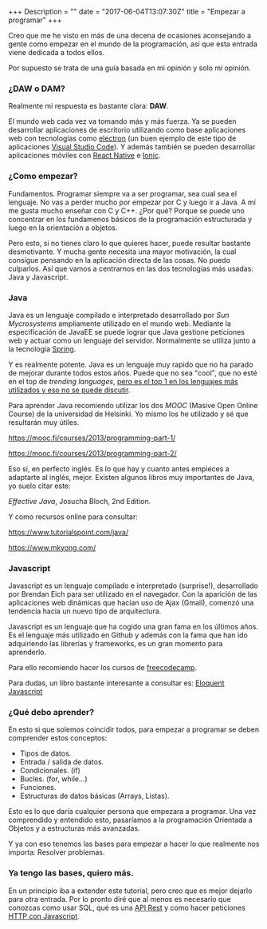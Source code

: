 +++
Description = ""
date = "2017-06-04T13:07:30Z"
title = "Empezar a programar"
+++

Creo que me he visto en más de una decena de ocasiones aconsejando a gente como empezar en el mundo
de la programación, así que esta entrada viene dedicada a todos ellos. 

Por supuesto se trata de una guía basada en mi opinión y solo mi opinión.

### ¿DAW o DAM?

Realmente mi respuesta es bastante clara: **DAW**. 

El mundo web cada vez va tomando más y más fuerza.
Ya se pueden desarrollar aplicaciones de escritorio utilizando como base aplicaciones web con tecnologías
como [electron](https://electron.atom.io/) (un buen ejemplo de este tipo de aplicaciones [Visual Studio Code](https://code.visualstudio.com/)). Y además también
se pueden desarrollar aplicaciones móviles con [React Native](https://facebook.github.io/react-native/) e [Ionic](https://ionicframework.com/).

### ¿Como empezar?

Fundamentos. Programar siempre va a ser programar, sea cual sea el lenguaje.
No vas a perder mucho por empezar por C y luego ir a Java. A mí me gusta mucho enseñar con C y C++. ¿Por qué? Porque se puede uno concentrar en los fundamenos básicos de la 
programación estructurada y luego en la orientación a objetos.

Pero esto, si no tienes claro lo que quieres hacer, puede resultar bastante desmotivante. Y mucha gente
necesita una mayor motivación, la cual consigue pensando en la aplicación directa de las cosas. No puedo culparlos. Así que vamos a centrarnos
en las dos tecnologías más usadas: Java y Javascript.

### Java

Java es un lenguaje compilado e interpretado desarrollado por *Sun Mycrosystems* ampliamente utilizado en el mundo web. Mediante la especificación de JavaEE se puede lograr que Java gestione peticiones web y actuar 
como un lenguaje del servidor. Normalmente se utiliza junto a la tecnología [Spring](https://spring.io/). 

Y es realmente potente. Java es un lenguaje muy rapido que no ha parado de mejorar durante todos estos 
años. Puede que no sea "cool", que no esté en el top de *trending languages*, [pero es el top 1 en los lenguajes más utilizados y eso no se puede discutir](https://www.tiobe.com/tiobe-index/).

Para aprender Java recomiendo utilizar los dos *MOOC* (Masive Open Online Course) de la universidad
de Helsinki. Yo mismo los he utilizado y sé que resultarán muy útiles.

https://mooc.fi/courses/2013/programming-part-1/

https://mooc.fi/courses/2013/programming-part-2/

Eso sí, en perfecto inglés. Es lo que hay y cuanto antes empieces a adaptarte al inglés, mejor. Existen
algunos libros muy importantes de Java, yo suelo citar este:

*Effective Java*, Josucha Bloch, 2nd Edition.

Y como recursos online para consultar:

https://www.tutorialspoint.com/java/

https://www.mkyong.com/

### Javascript

Javascript es un lenguaje compilado e interpretado (surprise!), desarrollado por Brendan Eich para ser
utilizado en el navegador. Con la aparición de las aplicaciones web dinámicas que hacían uso de Ajax 
(Gmail), comenzó una tendencia hacia un nuevo tipo de arquitectura.

Javascript es un lenguaje que ha cogido una gran fama en los últimos años. Es el lenguaje más utilizado en
Github y además con la fama que han ido adquiriendo las librerías y frameworks, es un gran momento para
aprenderlo.

Para ello recomiendo hacer los cursos de [freecodecamp](https://www.freecodecamp.com/).

Para dudas, un libro bastante interesante a consultar es: [Eloquent Javascript](https://eloquentjavascript.net/)


### ¿Qué debo aprender?

En esto si que solemos coincidir todos, para empezar a programar se deben comprender estos conceptos:

* Tipos de datos.
* Entrada / salida de datos.
* Condicionales. (if)
* Bucles. (for, while...)
* Funciones.
* Estructuras de datos básicas (Arrays, Listas).

Esto es lo que daría cualquier persona que empezara a programar. Una vez comprendido y entendido esto,
pasaríamos a la programación Orientada a Objetos y a estructuras más avanzadas.

Y ya con eso tenemos las bases para empezar a hacer lo que realmente nos importa: Resolver problemas.

### Ya tengo las bases, quiero más.

En un principio iba a extender este tutorial, pero creo que es mejor dejarlo para otra entrada.
Por lo pronto diré que al menos es necesario que conozcas como usar SQL, qué es una [API Rest](https://www.restapitutorial.com/) 
y como hacer peticiones [HTTP con Javascript](https://www.w3schools.com/xml/ajax_xmlhttprequest_send.asp).
